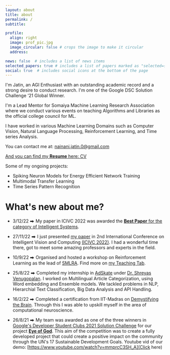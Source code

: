 ```yaml
---
layout: about
title: about
permalink: /
subtitle: 

profile:
  align: right
  image: prof_pic.jpg
  image_circular: false # crops the image to make it circular
  address: 

news: false  # includes a list of news items
selected_papers: true # includes a list of papers marked as "selected={true}"
social: true  # includes social icons at the bottom of the page
---
```


I'm Jatin, an AGI Enthusiast with an outstanding academic record and a strong desire to conduct research. I'm one of the Google DSC Solution Challenge ‘21 Global Winner.

I'm a Lead Mentor for Somaiya Machine Learning Research Association where we conduct various events on teaching Algorithms and Libraries as the official college council for ML.

I have worked in various Machine Learning Domains such as Computer Vision, Natural Language Processing, Reinforcement Learning, and Time series Analysis. 

You can contact me at: nainani.jatin.0@gmail.com

[And you can find my **Resume** here: CV](https://drive.google.com/file/d/1zI60k5U6ocWIuFau2k8jx3-ymtHxbuB6/view?usp=share_link)

Some of my ongoing projects:
- Spiking Neuron Models for Energy Efficient Network Training
- Multimodal Transfer Learning 
- Time Series Pattern Recognition


# What's new about me?

- 3/12/22 ⮕ My paper in ICIVC 2022 was awarded the [**Best Paper** for the category of Intelligent Systems](https://drive.google.com/file/d/1xjYcPkqsHTjtDvOcoD_W4Qxb-M4X0M87/view?usp=share_link). 

- 27/11/22 ⮕ I just presented [my paper](https://arxiv.org/abs/2209.12664) in 2nd International Conference on Intelligent Vision and Computing [(ICIVC 2022)](https://www.icivc22.scrs.in). I had a wonderful time there, got to meet some amazing professors and experts in the field.

- 10/9/22 ⮕ Organised and hosted a workshop on Reinforcement Learning as the lead of [SMLRA](https://smlra-kjsce.github.io/#/). Find more on [my Teaching Tab](/teaching/).

- 25/8/22 ⮕ Completed my internship in [AdSkate](https://www.adskate.com/) under [Dr. Shreyas Venugopalan](https://scholar.google.com/citations?user=m0otvlsAAAAJ&hl=en&oi=ao). I worked on Multilingual Article Categorization, using Word embedding and Ensemble models. We tackled problems in NLP, Hierarchial Text Classification, Big Data Analysis and API Handling.

- 16/2/22 ⮕ Completed a certification from IIT-Madras on [Demystifying the Brain](https://nptel.ac.in/courses/102106066). Through this I was able to upskill myself in the area of computational neuroscience.

- 26/8/21 ⮕ My team was awarded as one of the three winners in [Google's Developer Student Clubs 2021 Solution Challenge](https://developers.google.com/community/gdsc-solution-challenge/winners) for our project [**Eye of God**](/projects/1_project/). This aim of the competition was to create a fully developed project that could create a positive impact on the community through the UN's 17 Sustainable Development Goals. Youtube vid of our demo: [https://www.youtube.com/watch?v=mmprcC3SH_A](Click here) 




